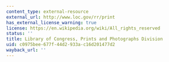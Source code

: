 ```yaml
---
content_type: external-resource
external_url: http://www.loc.gov/rr/print
has_external_license_warning: true
license: https://en.wikipedia.org/wiki/All_rights_reserved
status: ''
title: Library of Congress, Prints and Photographs Division
uid: c0975bee-677f-44d2-933a-c16d201477d2
wayback_url: ''
---
```

